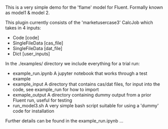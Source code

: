This is a very simple demo for the 'flame' model for Fluent. Formally known as model1 & model 2.

This plugin currently consists of the 'marketusercase3' CalcJob which takes in 4 inputs:
* Code [code]
* SingleFileData [cas_file]
* SingleFileData [dat_file]
* Dict [user_inputs]

In the ./examples/ directory we include everything for a trial run:

* example_run.ipynb A jupyter notebook that works through a test example
* example_input A directory that contains cas/dat files, for input into the code, see example_run for how to import
* exmaple_output A directory containing dummy output from a prior Fluent run, useful for testing
* run_model3.sh A very simple bash script suitable for using a 'dummy' code for installation

Further details can be found in the example_run.ipynb ...
